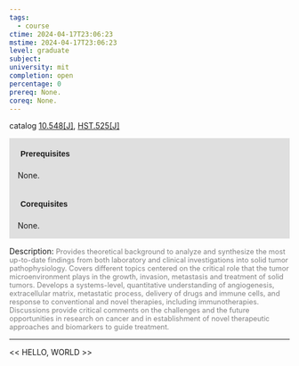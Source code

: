 ```yaml
---
tags:
  - course
ctime: 2024-04-17T23:06:23
mstime: 2024-04-17T23:06:23
level: graduate
subject: 
university: mit
completion: open
percentage: 0
prereq: None.
coreq: None.
---
```


catalog [10.548[J]](http://student.mit.edu/catalog/m10a.html#10.548), [HST.525[J]](http://student.mit.edu/catalog/mHSTa.html#HST.525)

<span style="display: block; padding: 15px; background-color: rgb(100, 100, 100, 0.2);"><font id="m_prereq401_0" style="display: block; font-family: Arial, sans-serif; font-weight: bold; padding: 5px">Prerequisites</font><br><span id="prereq401_0">None.</span></span>
<span style="display: block; padding: 15px; background-color: rgb(100, 100, 100, 0.2);"><font id="m_coreq401_0" style="display: block; font-family: Arial, sans-serif; font-weight: bold; padding: 5px">Corequisites</font><br><span id="coreq401_0">None.</span></span>

<font style="">Description:</font>
<font style="color: grey; font-size: 0.8rem;">Provides theoretical background to analyze and synthesize the most up-to-date findings from both laboratory and clinical investigations into solid tumor pathophysiology. Covers different topics centered on the critical role that the tumor microenvironment plays in the growth, invasion, metastasis and treatment of solid tumors. Develops a systems-level, quantitative understanding of angiogenesis, extracellular matrix, metastatic process, delivery of drugs and immune cells, and response to conventional and novel therapies, including immunotherapies. Discussions provide critical comments on the challenges and the future opportunities in research on cancer and in establishment of novel therapeutic approaches and biomarkers to guide treatment.</font>



---

<< HELLO, WORLD >>
